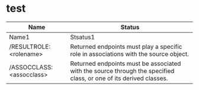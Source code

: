 # test

| Name                         | Status                                                                                                       |
|--------------------------------|-------------------------------------------------------------------------------------------------------------------|
| Name1 | Stsatus1      |
| /RESULTROLE:&lt;rolename&gt;   | Returned endpoints must play a specific role in associations with the source object.                              |
| /ASSOCCLASS:&lt;assocclass&gt; | Returned endpoints must be associated with the source through the specified class, or one of its derived classes. |
